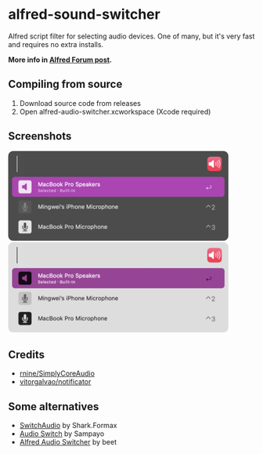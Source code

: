 # alfred-sound-switcher
Alfred script filter for selecting audio devices. One of many, but it's very fast and requires no extra installs.

**More info in [Alfred Forum post](https://www.alfredforum.com/topic/17556-fast-sound-inputoutput-selector/).**

## Compiling from source
1. Download source code from releases
2. Open alfred-audio-switcher.xcworkspace (Xcode required)

## Screenshots

<img src="/screenshots/dark.png" alt="Screenshot of workflow in Dark mode" width="450" height=auto>

<img src="/screenshots/light.png" alt="Screenshot of workflow in Light mode" width="450" height=auto>

## Credits
- [rnine/SimplyCoreAudio](https://github.com/rnine/SimplyCoreAudio)
- [vitorgalvao/notificator](https://github.com/vitorgalvao/notificator)

## Some alternatives
- [SwitchAudio](https://www.alfredforum.com/topic/18757-switchaudio-yet-another-audio-device-switcher/) by Shark.Formax
- [Audio Switch](https://www.alfredforum.com/topic/1744-switch-between-audio-input-and-output/#comment-8942) by Sampayo
- [Alfred Audio Switcher](https://www.alfredforum.com/topic/19107-audio-switcher/#comment-99550) by beet

